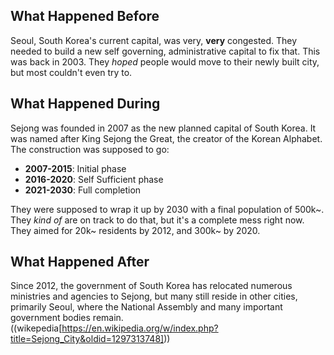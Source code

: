 ## What Happened Before

Seoul, South Korea's current capital, was very, **very** congested. They needed to build a new self governing, administrative capital to fix that. This was back in 2003. They *hoped* people would move to their newly built city, but most couldn't even try to.

## What Happened During

Sejong was founded in 2007 as the new planned capital of South Korea. It was named after King Sejong the Great, the creator of the Korean Alphabet. The construction was supposed to go:

 - **2007-2015**: Initial phase
 - **2016-2020**: Self Sufficient phase
 - **2021-2030**: Full completion

They were supposed to wrap it up by 2030 with a final population of 500k~. They *kind of* are on track to do that, but it's a complete mess right now. They aimed for 20k~ residents by 2012, and 300k~ by 2020.

## What Happened After

Since 2012, the government of South Korea has relocated numerous ministries and agencies to Sejong, but many still reside in other cities, primarily Seoul, where the National Assembly and many important government bodies remain. ((wikepedia[https://en.wikipedia.org/w/index.php?title=Sejong_City&oldid=1297313748]))

